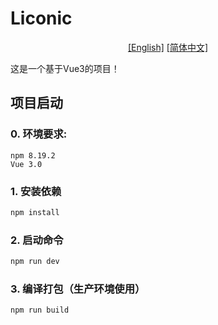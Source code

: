 # Liconic
<p align="center">
<a href="./README.md">[English]</a>
<a href="./README_ZH.md">[简体中文]</a>
</p>
这是一个基于Vue3的项目！

## 项目启动
### 0. 环境要求:
```
npm 8.19.2
Vue 3.0
```
### 1. 安装依赖
```sh
npm install
```

### 2. 启动命令

```sh
npm run dev
```

### 3. 编译打包（生产环境使用）

```sh
npm run build
```
